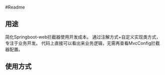#Readme
## 用途

简化Springboot-web拦截器使用开发成本。 
通过注解方式+自定义实现类方式， 专注于业务开发。
代码上直接可以看出来业务逻辑，无需再查看MvcConfig拦截器配置。 

## 使用方式
